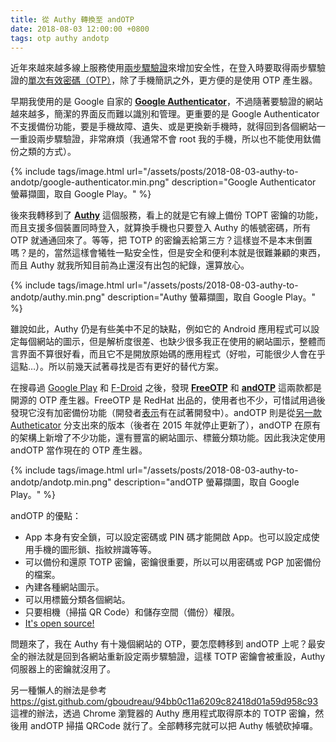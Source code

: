 ```yaml
---
title: 從 Authy 轉換至 andOTP
date: 2018-08-03 12:00:00 +0800
tags: otp authy andotp
---
```


近年來越來越多線上服務使用[兩步驟驗證](https://zh.wikipedia.org/wiki/雙重認證)來增加安全性，在登入時要取得兩步驟驗證的[單次有效密碼（OTP）](https://zh.wikipedia.org/wiki/一次性密碼)，除了手機簡訊之外，更方便的是使用 OTP 產生器。

早期我使用的是 Google 自家的 [**Google Authenticator**](https://play.google.com/store/apps/details?id=com.google.android.apps.authenticator2)，不過隨著要驗證的網站越來越多，簡潔的界面反而難以識別和管理。更重要的是 Google Authenticator 不支援備份功能，要是手機故障、遺失、或是更換新手機時，就得回到各個網站一一重設兩步驟驗證，非常麻煩（我通常不會 root 我的手機，所以也不能使用鈦備份之類的方式）。

{% include tags/image.html url="/assets/posts/2018-08-03-authy-to-andotp/google-authenticator.min.png" description="Google Authenticator 螢幕擷圖，取自 Google Play。" %}

後來我轉移到了 [**Authy**](https://authy.com/) 這個服務，看上的就是它有線上備份 TOPT 密鑰的功能，而且支援多個裝置同時登入，就算換手機也只要登入 Authy 的帳號密碼，所有 OTP 就通通回來了。等等，把 TOTP 的密鑰丟給第三方？這樣豈不是本末倒置嗎？是的，當然這樣會犧牲一點安全性，但是安全和便利本就是很難兼顧的東西，而且 Authy 就我所知目前為止還沒有出包的紀錄，還算放心。

{% include tags/image.html url="/assets/posts/2018-08-03-authy-to-andotp/authy.min.png" description="Authy 螢幕擷圖，取自 Google Play。" %}

雖說如此，Authy 仍是有些美中不足的缺點，例如它的 Android 應用程式可以設定每個網站的圖示，但是解析度很差、也缺少很多我正在使用的網站圖示，整體而言界面不算很好看，而且它不是開放原始碼的應用程式（好啦，可能很少人會在乎這點…）。所以前幾天試著尋找是否有更好的替代方案。

在搜尋過 [Google Play](https://play.google.com/) 和 [F-Droid](https://f-droid.org/) 之後，發現 [**FreeOTP**](https://play.google.com/store/apps/details?id=org.fedorahosted.freeotp) 和 [**andOTP**](https://play.google.com/store/apps/details?id=org.shadowice.flocke.andotp) 這兩款都是開源的 OTP 產生器。FreeOTP 是 RedHat 出品的，使用者也不少，可惜試用過後發現它沒有加密備份功能（開發者[表示](https://github.com/freeotp/freeotp-android/issues/20#issuecomment-407879122)有在試著開發中）。andOTP 則是從[另一款 Autheticator](https://f-droid.org/en/packages/net.bierbaumer.otp_authenticator/) 分支出來的版本（後者在 2015 年就停止更新了），andOTP 在原有的架構上新增了不少功能，還有豐富的網站圖示、標籤分類功能。因此我決定使用 andOTP 當作現在的 OTP 產生器。

{% include tags/image.html url="/assets/posts/2018-08-03-authy-to-andotp/andotp.min.png" description="andOTP 螢幕擷圖，取自 Google Play。" %}

andOTP 的優點：

* App 本身有安全鎖，可以設定密碼或 PIN 碼才能開啟 App。也可以設定成使用手機的圖形鎖、指紋辨識等等。
* 可以備份和還原 TOTP 密鑰，密鑰很重要，所以可以用密碼或 PGP 加密備份的檔案。
* 內建各種網站圖示。
* 可以用標籤分類各個網站。
* 只要相機（掃描 QR Code）和儲存空間（備份）權限。
* [It's open source!](https://github.com/andOTP/andOTP)

問題來了，我在 Authy 有十幾個網站的 OTP，要怎麼轉移到 andOTP 上呢？最安全的辦法就是回到各網站重新設定兩步驟驗證，這樣 TOTP 密鑰會被重設，Authy 伺服器上的密鑰就沒用了。

另一種懶人的辦法是參考 <https://gist.github.com/gboudreau/94bb0c11a6209c82418d01a59d958c93> 這裡的辦法，透過 Chrome 瀏覽器的 Authy 應用程式取得原本的 TOTP 密鑰，然後用 andOTP 掃描 QRCode 就行了。全部轉移完就可以把 Authy 帳號砍掉囉。
